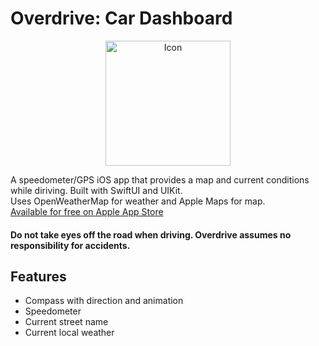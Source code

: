 # Overdrive: Car Dashboard

<p align="center">
<img src="/images/overdrive.png" width="200" title="Icon">
</p>

A speedometer/GPS iOS app that provides a map and current conditions while diriving. Built with SwiftUI and UIKit.\
Uses OpenWeatherMap for weather and Apple Maps for map.\
[Available for free on Apple App Store](https://apps.apple.com/us/app/overdrive-car-dashboard/id1479640453)

#### Do not take eyes off the road when driving. Overdrive assumes no responsibility for accidents.

## Features
* Compass with direction and animation
* Speedometer
* Current street name
* Current local weather

